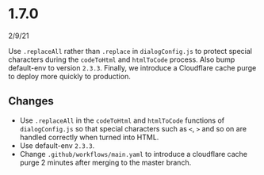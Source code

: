 # 1.7.0
2/9/21

Use `.replaceAll` rather than `.replace` in `dialogConfig.js` to protect special characters during the `codeToHtml` and `htmlToCode` process. Also bump default-env to version `2.3.3`. Finally, we introduce a Cloudflare cache purge to deploy more quickly to production.

## Changes
- Use `.replaceAll` in the `codeToHtml` and `htmlToCode` functions of `dialogConfig.js` so that special characters such as `<`, `>` and so on are handled correctly when turned into HTML.
- Use default-env `2.3.3`.
- Change `.github/workflows/main.yaml` to introduce a cloudflare cache purge 2 minutes after merging to the master branch.
